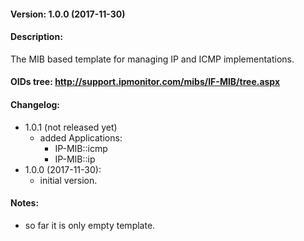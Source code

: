 #### Version: 1.0.0 (2017-11-30)

#### Description:
The MIB based template for managing IP and ICMP implementations.

#### OIDs tree: http://support.ipmonitor.com/mibs/IF-MIB/tree.aspx

#### Changelog:
- 1.0.1 (not released yet)
  - added Applications:
    - IP-MIB::icmp
    - IP-MIB::ip
- 1.0.0 (2017-11-30):
  - initial version.

#### Notes:
- so far it is only empty template.
